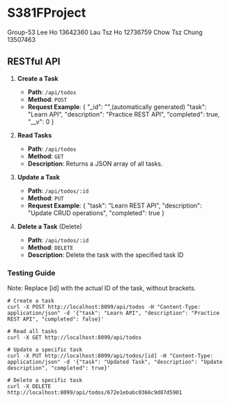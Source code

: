 # S381FProject
Group-53
Lee Ho 13642360
Lau Tsz Ho 12736759
Chow Tsz Chung 13507463
## RESTful API

1. **Create a Task**
   - **Path**: `/api/todos`
   - **Method**: `POST`
   - **Request Example**:
  {
    "_id": "",(automatically generated)
    "task": "Learn API",
    "description": "Practice REST API",
    "completed": true,
    "__v": 0
  }

2. **Read Tasks**
   - **Path**: `/api/todos`
   - **Method**: `GET`
   - **Description**: Returns a JSON array of all tasks.

3. **Update a Task**
   - **Path**: `/api/todos/:id`
   - **Method**: `PUT`
   - **Request Example**:
     {
       "task": "Learn REST API",
       "description": "Update CRUD operations",
       "completed": true
     }

4. **Delete a Task** (Delete)
   - **Path**: `/api/todos/:id`
   - **Method**: `DELETE`
   - **Description**: Delete the task with the specified task ID

### Testing Guide ###
Note: Replace [id] with the actual ID of the task, without brackets.
```
# Create a task
curl -X POST http://localhost:8099/api/todos -H "Content-Type: application/json" -d '{"task": "Learn API", "description": "Practice REST API", "completed": false}'

# Read all tasks
curl -X GET http://localhost:8099/api/todos

# Update a specific task
curl -X PUT http://localhost:8099/api/todos/[id] -H "Content-Type: application/json" -d '{"task": "Updated Task", "description": "Update description", "completed": true}'

# Delete a specific task
curl -X DELETE http://localhost:8099/api/todos/672e1ebabc0366c9d87d5901
